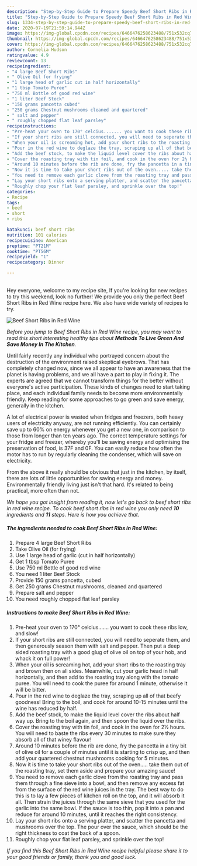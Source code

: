 ```yaml
---
description: "Step-by-Step Guide to Prepare Speedy Beef Short Ribs in Red Wine"
title: "Step-by-Step Guide to Prepare Speedy Beef Short Ribs in Red Wine"
slug: 1334-step-by-step-guide-to-prepare-speedy-beef-short-ribs-in-red-wine
date: 2020-07-19T21:59:14.944Z
image: https://img-global.cpcdn.com/recipes/6466476258623488/751x532cq70/beef-short-ribs-in-red-wine-recipe-main-photo.jpg
thumbnail: https://img-global.cpcdn.com/recipes/6466476258623488/751x532cq70/beef-short-ribs-in-red-wine-recipe-main-photo.jpg
cover: https://img-global.cpcdn.com/recipes/6466476258623488/751x532cq70/beef-short-ribs-in-red-wine-recipe-main-photo.jpg
author: Cornelia Hudson
ratingvalue: 4.9
reviewcount: 13
recipeingredient:
- "4 large Beef Short Ribs"
- " Olive Oil for frying"
- "1 large head of garlic cut in half horizontally"
- "1 tbsp Tomato Puree"
- "750 ml Bottle of good red wine"
- "1 liter Beef Stock"
- "150 grams pancetta cubed"
- "250 grams Chestnut mushrooms cleaned and quartered"
- " salt and pepper"
- " roughly chopped flat leaf parsley"
recipeinstructions:
- "Pre-heat your oven to 170° celcius....... you want to cook these ribs low, and slow!"
- "If your short ribs are still connected, you will need to seperate them, and then generously season them with salt and pepper. Then put a deep sided roasting tray with a good glug of olive oil on top of your hob, and whack it on full power!"
- "When your oil is screaming hot, add your short ribs to the roasting tray and brown then on all sides. Meanwhile, cut your garlic head in half horizontally, and then add to the roasting tray along with the tomato puree.  You will need to cook the puree for around 1 minute, otherwise it will be bitter."
- "Pour in the red wine to deglaze the tray, scraping up all of that beefy goodness! Bring to the boil, and cook for around 10-15 minutes until the wine has reduced by half."
- "Add the beef stock, to make the liquid level cover the ribs about half way up. Bring to the boil again, and then spoon the liquid over the ribs."
- "Cover the roasting tray with tin foil, and cook in the oven for 2½ hours.  You will need to baste the ribs every 30 minutes to make sure they absorb all of that winey flavour!"
- "Around 10 minutes before the rib are done, fry the pancetta in a tiny bit of olive oil for a couple of minutes until it is starting to crisp up, and then add your quartered chestnut mushrooms cooking for 5 minutes."
- "Now it is time to take your short ribs out of the oven..... take them out of the roasting tray, set them aside and prepare your amazing sauce!"
- "You need to remove each garlic clove from the roasting tray and pass them through a fine sieve into a bowl, and then remove any excess fat from the surface of the red wine juices in the tray.  The best way to do this is to lay a few pieces of kitchen roll on the top, and it will absorb it all.  Then strain the juices through the same sieve that you used for the garlic into the same bowl.  If the sauce is too thin, pop it into a pan and reduce for around 10 minutes, until it reaches the right consistency."
- "Lay your short ribs onto a serving platter, and scatter the pancetta and mushrooms over the top.  The pour over the sauce, which should be the right thickness to coat the back of a spoon."
- "Roughly chop your flat leaf parsley, and sprinkle over the top!"
categories:
- Recipe
tags:
- beef
- short
- ribs

katakunci: beef short ribs 
nutrition: 101 calories
recipecuisine: American
preptime: "PT21M"
cooktime: "PT56M"
recipeyield: "1"
recipecategory: Dinner

---
```

<br>
Hey everyone, welcome to my recipe site, If you're looking for new recipes to try this weekend, look no further! We provide you only the perfect Beef Short Ribs in Red Wine recipe here. We also have wide variety of recipes to try.
<br>


![Beef Short Ribs in Red Wine](https://img-global.cpcdn.com/recipes/6466476258623488/751x532cq70/beef-short-ribs-in-red-wine-recipe-main-photo.jpg)

<i>Before you jump to Beef Short Ribs in Red Wine recipe, you may want to read this short interesting healthy tips about 
<strong>Methods To Live Green And Save Money In The Kitchen</strong>.</i>
</br>

Until fairly recently any individual who portrayed concern about the destruction of the environment raised skeptical eyebrows. That has completely changed now, since we all appear to have an awareness that the planet is having problems, and we all have a part to play in fixing it. The experts are agreed that we cannot transform things for the better without everyone's active participation. These kinds of changes need to start taking place, and each individual family needs to become more environmentally friendly. Keep reading for some approaches to go green and save energy, generally in the kitchen.

A lot of electrical power is wasted when fridges and freezers, both heavy users of electricity anyway, are not running efficiently. You can certainly save up to 60% on energy whenever you get a new one, in comparison to those from longer than ten years ago. The correct temperature settings for your fridge and freezer, whereby you'll be saving energy and optimising the preservation of food, is 37F and 0F. You can easily reduce how often the motor has to run by regularly cleaning the condenser, which will save on electricity.

From the above it really should be obvious that just in the kitchen, by itself, there are lots of little opportunities for saving energy and money. Environmentally friendly living just isn't that hard. It's related to being practical, more often than not.


<i>We hope you got insight from reading it, now let's go back to beef short ribs in red wine recipe. To cook beef short ribs in red wine you only need <strong>10</strong> ingredients and <strong>11</strong> steps. Here is how you achieve that.
</i>

##### The ingredients needed to cook Beef Short Ribs in Red Wine:

1. Prepare 4 large Beef Short Ribs
1. Take  Olive Oil (for frying)
1. Use 1 large head of garlic (cut in half horizontally)
1. Get 1 tbsp Tomato Puree
1. Use 750 ml Bottle of good red wine
1. You need 1 liter Beef Stock
1. Provide 150 grams pancetta, cubed
1. Get 250 grams Chestnut mushrooms, cleaned and quartered
1. Prepare  salt and pepper
1. You need  roughly chopped flat leaf parsley


##### Instructions to make Beef Short Ribs in Red Wine:

1. Pre-heat your oven to 170° celcius....... you want to cook these ribs low, and slow!
1. If your short ribs are still connected, you will need to seperate them, and then generously season them with salt and pepper. Then put a deep sided roasting tray with a good glug of olive oil on top of your hob, and whack it on full power!
1. When your oil is screaming hot, add your short ribs to the roasting tray and brown then on all sides. Meanwhile, cut your garlic head in half horizontally, and then add to the roasting tray along with the tomato puree.  You will need to cook the puree for around 1 minute, otherwise it will be bitter.
1. Pour in the red wine to deglaze the tray, scraping up all of that beefy goodness! Bring to the boil, and cook for around 10-15 minutes until the wine has reduced by half.
1. Add the beef stock, to make the liquid level cover the ribs about half way up. Bring to the boil again, and then spoon the liquid over the ribs.
1. Cover the roasting tray with tin foil, and cook in the oven for 2½ hours.  You will need to baste the ribs every 30 minutes to make sure they absorb all of that winey flavour!
1. Around 10 minutes before the rib are done, fry the pancetta in a tiny bit of olive oil for a couple of minutes until it is starting to crisp up, and then add your quartered chestnut mushrooms cooking for 5 minutes.
1. Now it is time to take your short ribs out of the oven..... take them out of the roasting tray, set them aside and prepare your amazing sauce!
1. You need to remove each garlic clove from the roasting tray and pass them through a fine sieve into a bowl, and then remove any excess fat from the surface of the red wine juices in the tray.  The best way to do this is to lay a few pieces of kitchen roll on the top, and it will absorb it all.  Then strain the juices through the same sieve that you used for the garlic into the same bowl.  If the sauce is too thin, pop it into a pan and reduce for around 10 minutes, until it reaches the right consistency.
1. Lay your short ribs onto a serving platter, and scatter the pancetta and mushrooms over the top.  The pour over the sauce, which should be the right thickness to coat the back of a spoon.
1. Roughly chop your flat leaf parsley, and sprinkle over the top!


<i>If you find this Beef Short Ribs in Red Wine recipe helpful please share it to your good friends or family, thank you and good luck.</i>
